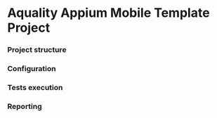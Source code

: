# Aquality Appium Mobile Template Project

### Project structure

### Configuration

### Tests execution

### Reporting